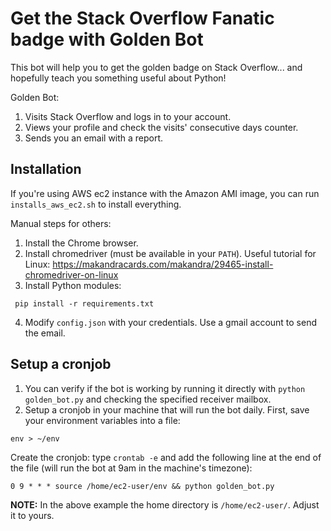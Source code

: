 # Get the Stack Overflow Fanatic badge with Golden Bot

This bot will help you to get the golden badge on Stack Overflow... and hopefully teach you 
something useful about Python!

Golden Bot:
1) Visits Stack Overflow and logs in to your account.
2) Views your profile and check the visits' consecutive days counter.
3) Sends you an email with a report.

## Installation

If you're using AWS ec2 instance with the Amazon AMI image, you can run `installs_aws_ec2.sh`
to install everything.

Manual steps for others:

1. Install the Chrome browser.
2. Install chromedriver (must be available in your `PATH`). Useful tutorial for Linux: 
https://makandracards.com/makandra/29465-install-chromedriver-on-linux
3. Install Python modules:

``` pip install -r requirements.txt```

4. Modify `config.json` with your credentials. Use a gmail account to send the email.

## Setup a cronjob
 
1. You can verify if the bot is working by running it directly with `python golden_bot.py` and
checking the specified receiver mailbox.
2. Setup a cronjob in your machine that will run the bot daily. First, save your environment
variables into a file:

```env > ~/env```

Create the cronjob: type `crontab -e` and add the following line at the end of the 
file (will run the bot at 9am in the machine's timezone):

```0 9 * * * source /home/ec2-user/env && python golden_bot.py```

**NOTE:** In the above example the home directory is `/home/ec2-user/`. Adjust it to yours.


